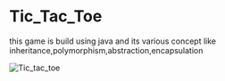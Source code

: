# Tic_Tac_Toe
 this game is build using java and its various concept like inheritance,polymorphism,abstraction,encapsulation
 
 
![Tic_tac_toe](https://github.com/Satyapt001/Tic_tac_toe/assets/126075100/38a08abd-cd52-4e92-b56d-e112ff58812a)
